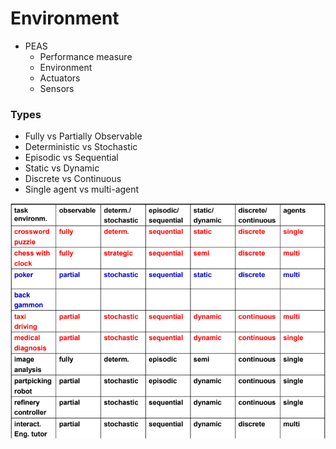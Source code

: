 # Environment

* PEAS
  * Performance measure
  * Environment
  * Actuators
  * Sensors

### Types

* Fully vs Partially Observable
* Deterministic vs Stochastic
* Episodic vs Sequential
* Static vs Dynamic
* Discrete vs Continuous
* Single agent vs multi-agent

![Environment Examples](img/env-examples.png)